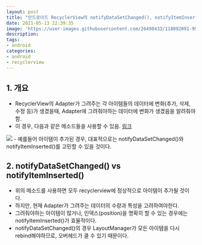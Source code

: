 ```yaml
---
layout: post
title: "안드로이드 RecyclerView의 notifyDataSetChanged(), notifyItemInserted() 에 대한 고려"
date: 2021-05-13 22:39:35
image: 'https://user-images.githubusercontent.com/26498433/118092091-99ea3a80-b406-11eb-9bb6-dec35aace2aa.png'
description:
tags:
- android
categories:
- android
- recyclerview
---
```

## 1. 개요
- RecyclerView의 Adapter가 그려주는 각 아이템들의 데이터에 변화(추가, 삭제, 수정 등)가 생겼을때, Adapter에 그려줘야하는 데이터에 변화가 생겼음을 알려줘야함.
- 이 경우, 다음과 같은 메소드들을 사용할 수 있음. [링크](!https://developer.android.com/reference/androidx/recyclerview/widget/RecyclerView.Adapter)
<img src="https://user-images.githubusercontent.com/26498433/118092091-99ea3a80-b406-11eb-9bb6-dec35aace2aa.png">
- 예를들어 아이템이 추가된 경우, 대표적으로는 notifyDataSetChanged()와 notifyItemInserted()를 고민할 수 있을 것이다.

## 2. notifyDataSetChanged() vs notifyItemInserted()
- 위의 메소드를 사용하면 모두 recyclerview에 정상적으로 아이템이 추가될 것이다.
- 하지만, 현재 Adapter가 그려주는 데이터의 수량과 특성을 고려하여야한다.
- 그려줘야하는 아이템이 많거나, 인덱스(position)을 명확히 할 수 있는 경우에는 notifyItemInserted()가 효율적이다.
- notifyDataSetChanged()의 경우 LayoutManager가 모든 아이템을 다시 rebind해야하므로, 오버헤드가 클 수 있기 때문이다.